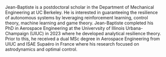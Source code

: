 Jean-Baptiste is a postdoctoral scholar in the Department of Mechanical Engineering at UC Berkeley. He is interested in guaranteeing the resilience of autonomous systems by leveraging reinforcement learning, control theory, machine learning and game theory. Jean-Baptiste completed his PhD in Aerospace Engineering at the Univervsity of Illinois Urbana-Champaign (UIUC) in 2023 where he developed analytical resilience theory. Prior to this, he received a dual MSc degree in Aerospace Engineering from UIUC and ISAE Supaéro in France where his research focused on astrodynamics and optimal control.

